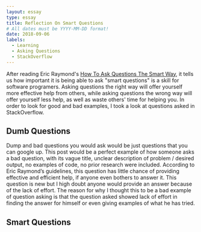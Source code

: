 ```yaml
---
layout: essay
type: essay
title: Reflection On Smart Questions
# All dates must be YYYY-MM-DD format!
date: 2018-09-06
labels:
  - Learning
  - Asking Questions
  - StackOverflow
---
```



After reading Eric Raymond's <a href="http://www.catb.org/esr/faqs/smart-questions.html">How To Ask Questions The Smart Way</a>, it tells us how important it is being able to ask "smart questions" is a skill for software programers. Asking questions the right way will offer yourself more effective help from others, while asking questions the wrong way will offer yourself less help, as well as waste others' time for helping you. In order to look for good and bad examples, I took a look at questions asked in StackOverflow.

<h2 id="dumb-questions">Dumb Questions</h2>

Dump and bad questions you would ask would be just questions that you can google up. This post would be a perfect example of how someone asks a bad question, with its vague title, unclear description of problem / desired output, no examples of code, no prior research were included. According to Eric Raymond’s guidelines, this question has little chance of providing effective and efficient help, if anyone even bothers to answer it. This question is new but I high doubt anyone would provide an answer because of the lack of effort. The reason for why I thought this to be a bad example of question asking is that the question asked showed lack of effort in finding the answer for himself or even giving examples of what he has tried. 

<h2 id="smart-questions">Smart Questions</h2>


